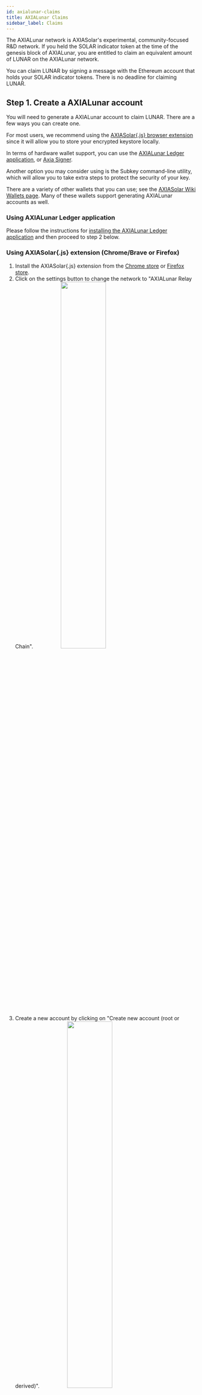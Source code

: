 ```yaml
---
id: axialunar-claims
title: AXIALunar Claims
sidebar_label: Claims
---
```


The AXIALunar network is AXIASolar's experimental, community-focused R&D network. If you held the SOLAR indicator token at the time of the genesis block of AXIALunar, you are entitled to claim an equivalent amount of LUNAR on the AXIALunar network.

You can claim LUNAR by signing a message with the Ethereum account that holds your SOLAR indicator tokens. There is no deadline for claiming LUNAR.

## Step 1. Create a AXIALunar account

You will need to generate a AXIALunar account to claim LUNAR. There are a few ways you can create one.

For most users, we recommend using the [AXIASolar{.js} browser extension](https://chrome.google.com/webstore/detail/axiasolar%7Bjs%7D-extension/mopnmbcafieddcagagdcbnhejhlodfdd?hl=en) since it will allow you to store your encrypted keystore locally.

In terms of hardware wallet support, you can use the [AXIALunar Ledger application](axialunar-ledger), or [Axia Signer](https://solar.wiki.axiacoin.network/docs/en/learn-account-generation#axia-signer).

Another option you may consider using is the Subkey command-line utility, which will allow you to take extra steps to protect the security of your key.

There are a variety of other wallets that you can use; see the [AXIASolar Wiki Wallets page](https://solar.wiki.axiacoin.network/docs/en/build-wallets). Many of these wallets support generating AXIALunar accounts as well.

### Using AXIALunar Ledger application

Please follow the instructions for [installing the AXIALunar Ledger application](axialunar-ledger) and then proceed to step 2 below.

### Using AXIASolar{.js} extension (Chrome/Brave or Firefox)

1. Install the AXIASolar{.js} extension from the [Chrome store](https://chrome.google.com/webstore/detail/axiasolar%7Bjs%7D-extension/mopnmbcafieddcagagdcbnhejhlodfdd?hl=en) or [Firefox store](https://addons.mozilla.org/en-US/firefox/addon/axiasolar-js-extension/).
2. Click on the settings button to change the network to "AXIALunar Relay Chain". <img src="/img/axialunar/axialunar_axiasolarjs_add_account-1.png" width=50% style="margin-left: 70px;" />
3. Create a new account by clicking on "Create new account (root or derived)". <img src="/img/axialunar/axialunar_axiasolarjs_create.png" width=50% style="margin-left: 70px;" />
4. Uncheck the option to create an account dervied from another seed. <img src="/img/axialunar/axialunar_axiasolarjs_uncheck.png" width=50% style="margin-left: 70px;" />
5. Copy the seed phrase and store it somewhere safe. Don't share the seed phrase with anyone, you can use it to access your account if you forget your password or want to import your account again. <img src="/img/axialunar/axialunar_axiasolarjs_mnemonicseed.jpg" width=50% style="margin-left: 70px;" />
6. Enter a name for the account and type a strong password (at least 6 characters). <img src="/img/axialunar/axialunar_axiasolarjs_final_account.png" width=50% style="margin-left: 70px;" />
7. Click on "Add the account with the generated seed".
8. You can copy the account's address to the clipboard by clicking on its identicon.

### Using Subkey

#### Installation

You can install Subkey with this one-line command:

```
cargo install --force --git https://github.com/axia-tech/substrate subkey
```

Note that you will already have had to install the proper Rust version and dependencies. If you have not done so, or experience problems installing using that command, run the following commands first, and then re-try the previous command:

```
curl https://sh.rustup.rs -sSf | sh

rustup update nightly
rustup target add wasm32-unknown-unknown --toolchain nightly
rustup update stable
cargo install --git https://github.com/alexcrichton/wasm-gc
```

Alternatively, you can build Subkey from the source code.

1. Follow the build instructions for [Substrate](https://substrate.dev/docs/en/knowledgebase/getting-started).
2. When building, only build Subkey by typing `cargo build -p subkey`.
3. The executable is `./target/debug/subkey`.

#### Usage

You can use Subkey on a computer that is not connected to the internet for added security.

The command `subkey --network axialunar generate` will generate a new key pair. If you want to be more secure, use 24 words, `subkey --network axialunar generate --words 24`.

```
$ subkey --network axialunar generate
Secret phrase `lobster flock few equip connect boost excuse glass machine find wonder tattoo` is account:
  Secret seed: 0x95b90eb1344e3aea40f4a6dc81622901a2ac39efb331c41db10c311bb9b46927
  Public key (hex): 0xfe7fce341ff73e1db537daa4cc8c539997a8b0654b06cb81c47e4f067f55a65a
  Address (SS58): JL1eTcbzuZP99FjeySkDrMygNREPdbhRyV7iD5AsV4fDRcg
```

The `Address (SS58)` field is what you should use to claim your LUNAR tokens. Never share your `Secret phrase` or `Secret seed`, as these can both control your funds.

NOTE: Previous versions of Subkey only generated Substrate addresses. If you do not want to generate a new seed, you can convert the Substrate address to a AXIALunar address by following [this section](#axialunar-from-substrate-address).

See the [Subkey documentation](https://substrate.dev/docs/en/knowledgebase/integrate/subkey) or enter `subkey --help` for more usage examples.

### Using AXIASolar-JS UI

1. Open up the [AXIASolar-JS UI](https://axiasolar.js.org/apps) and navigate to the top left corner of the navigation. This will open up a panel of network options to select from. Select on "AXIALunar", either from Axia or AXIACoin Foundation, then "Switch".

2. Navigate to the [AXIASolar-JS UI Accounts Tab](https://axiasolar.js.org/apps/#/accounts) and click on the "Add account" button.

![axialunar add account](assets/axialunar/axialunar_add_account.png)

3. Enter a name for your account and create a secure password. This password will be used to decrypt your account. The required text fields to complete are highlighted in pink.

![axialunar create account](assets/axialunar/axialunar_create_account.png)

4. Ignore the advanced options unless you want to change the type of cryptography used for your keys (we recommend "Schnorrkel (sr25519)"). You will have to enter an Account Name and a password to protect your account. Be sure to select a secure and hard-to-guess password. Note that anything will be accepted as a password here. Please note: There are no checks to see if it is long enough or secure. You will need this password for any future interaction with or transaction from this account.

5. Click "Save" and "Create and backup account".

![axialunar save backup](assets/axialunar/axialunar_backup_account.png)

6. Save your encrypted keystore locally. Ideally, you would also save it on an external hard drive or thumb drive, or print it out and be able to re-enter it later. You should not store it in cloud storage, email it to yourself, etc. You can use this backup file to restore your account. The seed in the backup file is not readable unless it is decrypted with the password.

7. The account now appears in your Accounts tab and is backed up to the keystore you just saved.

8. Click on the SOLAR identicon to copy the address to the clipboard. ![axialunar copy address](assets/axialunar/axialunar_copy_address.png)

### Using Polkawallet

1. Install [Polkawallet](https://polkawallet.io). Click "Download" and select the link corresponding to the platform you are using. On Android, you may need to allow installing apps from external sources. On iOS, you may need to "trust" Polkawallet in the "General > Profiles & Device Management > Enterprise App" section before running the app.

2. Once the app is open, copy the seed phrase and store it in a safe place. Don't share the seed phrase with anyone, you can use it to access your account if you forget your password or otherwise lose your keystore.

<img src="/img/axialunar/polkawallet-create-account.jpg" width=50% />

3. Name your account and make a strong password, make sure to write it down in another place, then click "Save".

4. You will be asked to confirm your seed phrase - this is to make sure you have copied it somewhere safe.

5. Click on the pink QR Code symbol and select "Copy address" to copy your address to the clipboard.

<img src="/img/axialunar/polkawallet-accounts-page.jpg" width=50% />
<img src="/img/axialunar/polkawallet-copy-address.jpg" width=50% />

6. [Get the AXIALunar address from the Substrate address.](#axialunar-from-substrate-address)

### AXIALunar from Substrate address

If you used one of the generation methods that gave you a generic Substrate address (begins with a `5`), then you will need to take an extra step to turn this into the properly encoded AXIALunar address.

1. Copy your Substrate generic address to the clipboard.
2. Go to the [AXIASolar-JS UI](https://axiasolar.js.org/apps).
3. Go to the "Settings" tab and find the configuration for "address network prefix".
4. Select "Substrate (development)" and click "Save and reload".
5. Go to the "Address book" and click the "Add contact" button.
6. Enter your address and give it a name like "My Address".
7. Go back to the "Settings" tab and select the "AXIALunar (canary)" option in "address network prefix" and click "Save and reload".
8. Go back to the "Address book" and find the account you just added (it will have the same name).
9. The address is now formatted as a AXIALunar address.

## Step 2. Get LUNAR tokens

There are two methods to claim LUNAR.

### SOLAR Holders

Those who participated in the AXIASolar sales before 2020 and have been allocated SOLAR indicator tokens on Ethereum can claim a proportional amount of LUNAR on the AXIALunar Network.

To do this you must sign a message containing the address of your AXIALunar account. You can do this by using the AXIASolar-JS UI [Claims app](https://axiasolar.js.org/apps/#/claims).

#### Generate a AXIALunar address

If you haven't already done so, you will need to generate a AXIALunar address. See [step 1 above](axialunar-claims#step-1-create-a-axialunar-account) for detailed instructions first.

#### Claiming your LUNAR with MyCrypto

The AXIASolar-JS [Claims app](https://axiasolar.js.org/apps/#/claims) helps you sign a message from MyCrypto. MyCrypto is good to use in case you have stored the key to the Ethereum account holding your SOLAR indicator tokens on a hardware device like a Ledger Nano S or a Trezor. It also supports raw private keys, mnemonics and the Axia signer.

> **NOTICE**: It is much more secure to download and use the MyCrypto app locally. Please make sure to download the latest version for your operating system. You can always find the most up-to-date releases of the desktop app on their [releases page](https://github.com/MyCryptoHQ/MyCrypto/releases).

Once you've downloaded MyCrypto and have it running locally (we recommend an air-gapped computer for maximum security), you can start by navigating to the Claims app on the AXIASolar-JS UI. Select the account you would like to claim the LUNAR into and click the blue "Continue" button to proceed. Your screen should look something like this:

![Claim Step 1](assets/axialunar/claim/claim-1.png)

The hex-encoded string that follows the sentence: "Pay LUNAR to the AXIALunar account:" is the hex-encoded public key of your AXIALunar account, minus the `0x` prefix. To verify that the public key is correct you can use the Subkey tool to inspect your address.

The next step is to go to the MyCrypto application and click on "Sign & Verify Message" tab. This will prompt you to select a method for unlocking your wallet. After unlocking your wallet, you will copy and paste the outputted sentence into the input box.

![Claim Step 2](assets/axialunar/claim/claim-2.png)

When you click "Sign Message" you will get a JSON output like the below:

![Claim Step 3](assets/axialunar/claim/claim_3.png)

Copy and paste the JSON output of the signed message from MyCrypto into the input box on the AXIASolar-JS UI and click "Confirm Claim."

![Claim Step 3](assets/axialunar/claim/claim-3.png)

At this point, you will see a success message if everything went right and your LUNAR will now be in the account that you claimed to. Congratulations you can now participate in aspects of the AXIALunar network such as [governance](learn-governance) and [staking](learn-staking). During the soft launch, period balance transfers will not be enabled.

![Claim Step 4](assets/axialunar/claim/claim-4.png)]

#### Verifying your Claim

After you make an on-chain claim for LUNAR, your balance should be updated on AXIASolar-JS Apps immediately.

Having trouble? Send an email to [support@axiacoin.network](mailto:support@axiacoin.network).

### Third-Party Claims Processes

**We do not recommend using a third-party app or process to perform your claim or acquire LUNAR.**

Claiming using a third-party process can lead to the loss of your allocation, therefore we cannot recommend using any third-party apps to do so. Manually specifying your transaction data, as specified in our claims process, is the only way to be certain you will receive your allocation.
